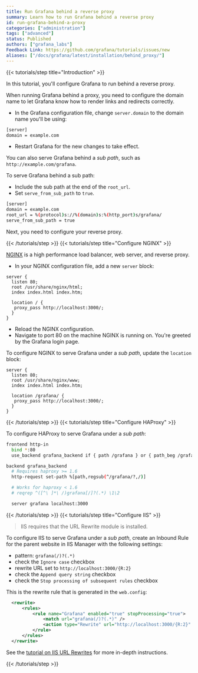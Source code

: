 ```yaml
---
title: Run Grafana behind a reverse proxy
summary: Learn how to run Grafana behind a reverse proxy
id: run-grafana-behind-a-proxy
categories: ["administration"]
tags: ["advanced"]
status: Published
authors: ["grafana_labs"]
Feedback Link: https://github.com/grafana/tutorials/issues/new
aliases: ["/docs/grafana/latest/installation/behind_proxy/"]
---
```


{{< tutorials/step title="Introduction" >}}

In this tutorial, you'll configure Grafana to run behind a reverse proxy.

When running Grafana behind a proxy, you need to configure the domain name to let Grafana know how to render links and redirects correctly.

- In the Grafana configuration file, change `server.domain` to the domain name you'll be using:

```bash
[server]
domain = example.com
```

- Restart Grafana for the new changes to take effect.

You can also serve Grafana behind a _sub path_, such as `http://example.com/grafana`.

To serve Grafana behind a sub path:

- Include the sub path at the end of the `root_url`.
- Set `serve_from_sub_path` to `true`.

```bash
[server]
domain = example.com
root_url = %(protocol)s://%(domain)s:%(http_port)s/grafana/
serve_from_sub_path = true
```

Next, you need to configure your reverse proxy.

{{< /tutorials/step >}}
{{< tutorials/step title="Configure NGINX" >}}

[NGINX](https://www.nginx.com) is a high performance load balancer, web server, and reverse proxy.

- In your NGINX configuration file, add a new `server` block:

```nginx
server {
  listen 80;
  root /usr/share/nginx/html;
  index index.html index.htm;

  location / {
   proxy_pass http://localhost:3000/;
  }
}
```

- Reload the NGINX configuration.
- Navigate to port 80 on the machine NGINX is running on. You're greeted by the Grafana login page.

To configure NGINX to serve Grafana under a _sub path_, update the `location` block:

```nginx
server {
  listen 80;
  root /usr/share/nginx/www;
  index index.html index.htm;

  location /grafana/ {
   proxy_pass http://localhost:3000/;
  }
}
```

{{< /tutorials/step >}}
{{< tutorials/step title="Configure HAProxy" >}}

To configure HAProxy to serve Grafana under a _sub path_:

```bash
frontend http-in
  bind *:80
  use_backend grafana_backend if { path /grafana } or { path_beg /grafana/ }

backend grafana_backend
  # Requires haproxy >= 1.6
  http-request set-path %[path,regsub(^/grafana/?,/)]

  # Works for haproxy < 1.6
  # reqrep ^([^\ ]*\ /)grafana[/]?(.*) \1\2

  server grafana localhost:3000
```

{{< /tutorials/step >}}
{{< tutorials/step title="Configure IIS" >}}

> IIS requires that the URL Rewrite module is installed.

To configure IIS to serve Grafana under a _sub path_, create an Inbound Rule for the parent website in IIS Manager with the following settings:

- pattern: `grafana(/)?(.*)`
- check the `Ignore case` checkbox
- rewrite URL set to `http://localhost:3000/{R:2}`
- check the `Append query string` checkbox
- check the `Stop processing of subsequent rules` checkbox

This is the rewrite rule that is generated in the `web.config`:

```xml
  <rewrite>
      <rules>
          <rule name="Grafana" enabled="true" stopProcessing="true">
              <match url="grafana(/)?(.*)" />
              <action type="Rewrite" url="http://localhost:3000/{R:2}" logRewrittenUrl="false" />
          </rule>
      </rules>
  </rewrite>
```

See the [tutorial on IIS URL Rewrites](/tutorials/iis/) for more in-depth instructions.

{{< /tutorials/step >}}
